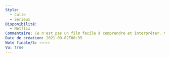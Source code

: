 ```yaml
---
Style:
  - Culte
  - Sérieux
Disponibilité:
  - Netflix
Commentaire: Ce n'est pas un film facile à comprendre et interpréter. Mais sa grande force est sa capacité à nous aspirer malgré l'incompréhension. Au global, c'est un chef d'oeuvre ; au cours du visionnage, c'est un bon thriller mystérieux et même parfois comique. Je recommande!
Date de création: 2021-09-02T00:35
Note finale/5: ⭐⭐⭐⭐
Vu: true
---
```

